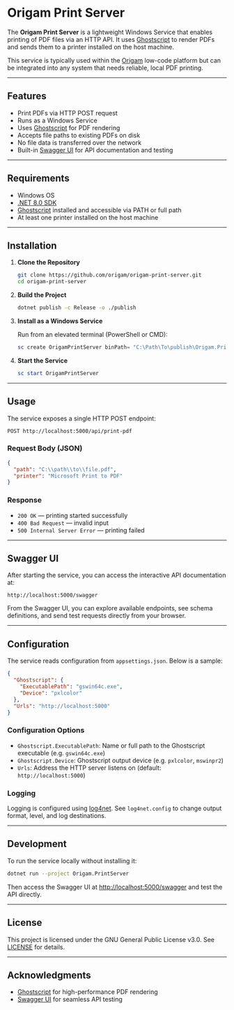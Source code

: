 # Origam Print Server

The **Origam Print Server** is a lightweight Windows Service that enables printing of PDF files via an HTTP API. It uses [Ghostscript](https://www.ghostscript.com/) to render PDFs and sends them to a printer installed on the host machine.

This service is typically used within the [Origam](https://github.com/origam/origam) low-code platform but can be integrated into any system that needs reliable, local PDF printing.

---

## Features

- Print PDFs via HTTP POST request
- Runs as a Windows Service
- Uses [Ghostscript](https://www.ghostscript.com/) for PDF rendering
- Accepts file paths to existing PDFs on disk
- No file data is transferred over the network
- Built-in [Swagger UI](https://swagger.io/tools/swagger-ui/) for API documentation and testing

---

## Requirements

- Windows OS
- [.NET 8.0 SDK](https://dotnet.microsoft.com/en-us/download)
- [Ghostscript](https://www.ghostscript.com/download/gsdnld.html) installed and accessible via PATH or full path
- At least one printer installed on the host machine

---

## Installation

1. **Clone the Repository**
   ```bash
   git clone https://github.com/origam/origam-print-server.git
   cd origam-print-server
   ```

2. **Build the Project**
   ```bash
   dotnet publish -c Release -o ./publish
   ```

3. **Install as a Windows Service**

   Run from an elevated terminal (PowerShell or CMD):

   ```powershell
   sc create OrigamPrintServer binPath= "C:\Path\To\publish\Origam.PrintServer.exe"
   ```

4. **Start the Service**
   ```powershell
   sc start OrigamPrintServer
   ```

---

## Usage

The service exposes a single HTTP POST endpoint:

```
POST http://localhost:5000/api/print-pdf
```

### Request Body (JSON)

```json
{
  "path": "C:\\path\\to\\file.pdf",
  "printer": "Microsoft Print to PDF"
}
```

### Response

- `200 OK` — printing started successfully
- `400 Bad Request` — invalid input
- `500 Internal Server Error` — printing failed

---

## Swagger UI

After starting the service, you can access the interactive API documentation at:

```
http://localhost:5000/swagger
```

From the Swagger UI, you can explore available endpoints, see schema definitions, and send test requests directly from your browser.

---

## Configuration

The service reads configuration from `appsettings.json`. Below is a sample:

```json
{
  "Ghostscript": {
    "ExecutablePath": "gswin64c.exe",
    "Device": "pxlcolor"
  },
  "Urls": "http://localhost:5000"
}
```

### Configuration Options

- `Ghostscript.ExecutablePath`: Name or full path to the Ghostscript executable (e.g. `gswin64c.exe`)
- `Ghostscript.Device`: Ghostscript output device (e.g. `pxlcolor`, `mswinpr2`)
- `Urls`: Address the HTTP server listens on (default: `http://localhost:5000`)

### Logging

Logging is configured using [log4net](https://logging.apache.org/log4net/). See `log4net.config` to change output format, level, and log destinations.

---

## Development

To run the service locally without installing it:

```bash
dotnet run --project Origam.PrintServer
```

Then access the Swagger UI at [http://localhost:5000/swagger](http://localhost:5000/swagger) and test the API directly.

---

## License

This project is licensed under the GNU General Public License v3.0. See [LICENSE](LICENSE) for details.

---

## Acknowledgments

- [Ghostscript](https://www.ghostscript.com/) for high-performance PDF rendering
- [Swagger UI](https://swagger.io/tools/swagger-ui/) for seamless API testing
